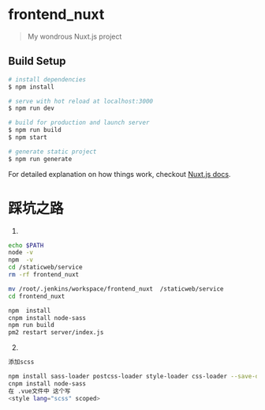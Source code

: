 # frontend_nuxt

> My wondrous Nuxt.js project

## Build Setup

``` bash
# install dependencies
$ npm install

# serve with hot reload at localhost:3000
$ npm run dev

# build for production and launch server
$ npm run build
$ npm start

# generate static project
$ npm run generate
```

For detailed explanation on how things work, checkout [Nuxt.js docs](https://nuxtjs.org).

# 踩坑之路
1.
``` bash
echo $PATH
node -v 
npm  -v
cd /staticweb/service
rm -rf frontend_nuxt

mv /root/.jenkins/workspace/frontend_nuxt  /staticweb/service
cd frontend_nuxt

npm  install
cnpm install node-sass
npm run build
pm2 restart server/index.js
```
2.
``` bash
添加scss

npm install sass-loader postcss-loader style-loader css-loader --save-dev 
cnpm install node-sass  
在 .vue文件中 这个写
<style lang="scss" scoped> 

```
